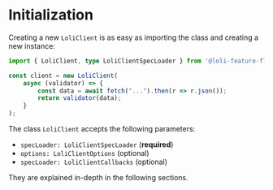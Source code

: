 # Initialization

Creating a new `LoliClient` is as easy as importing the class and creating a new instance:

```ts
import { LoliClient, type LoliClientSpecLoader } from '@loli-feature-flags/loli-sdk';

const client = new LoliClient(
    async (validator) => {
        const data = await fetch("...").then(r => r.json());
        return validator(data);
    }
);
```

The class `LoliClient` accepts the following parameters:
- `specLoader: LoliClientSpecLoader` (**required**)
- `options: LoliClientOptions` (optional)
- `specLoader: LoliClientCallbacks` (optional)

They are explained in-depth in the following sections.
